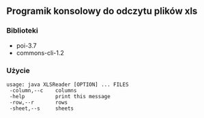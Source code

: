 ## Programik konsolowy do odczytu plików xls ##

### Biblioteki ###
  * poi-3.7
  * commons-cli-1.2

### Użycie ###
```
usage: java XLSReader [OPTION] ... FILES
 -column,--c    columns
 -help          print this message
 -row,--r       rows
 -sheet,--s     sheets
```